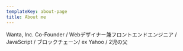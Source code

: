 ```yaml
---
templateKey: about-page
title: About me
---
```

Wanta, Inc. Co-Founder / Webデザイナー兼フロントエンドエンジニア / JavaScript / ブロックチェーン/ ex Yahoo / 2児の父
